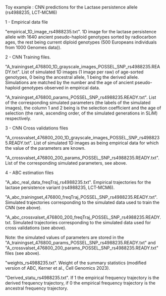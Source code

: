 Toy example : CNN predictions for the Lactase persistence allele (rs4988235, LCT-MCM6)  

1 - Empirical data file

  "empirical_1D_image_rs4988235.txt". 1D image for the lactase persistence allele with 1640 ancient pseudo-haploid genotypes sorted by radiocarbon ages, the rest being current diploid genotypes (500 Europeans individuals from 1000 Genomes data)). 

2 - CNN Training files.

"A_trainingset_476800_1D_grayscale_images_POSSEL_SNP_rs4988235.READY.txt". List of simulated 1D images (1 image per raw) of age-sorted genotypes, 0 being the ancestral allele, 1 being the derived allele. Simulations are matched by the number and the age of ancient pseudo-haploid genotypes observed in empirical data.

"A_trainingset_476800_params_POSSEL_SNP_rs4988235.READY.txt". List of the corresponding simulated parameters (the labels of the simulated images), the column 1 and 2 being is the selection coefficient and the age of selection (the rank, ascending order, of the simulated generations in SLiM) respectively.

3 - CNN Cross validations files

"A_crossvalset_476800_200_1D_grayscale_images_POSSEL_SNP_rs4988235.READY.txt". List of simulated 1D images as being empirical data for which the value of the parameters are known.

"A_crossvalset_476800_200_params_POSSEL_SNP_rs4988235.READY.txt". List of the corresponding simulated parameters, see above.


4 - ABC estimation files

"A_abc_real_data_freqTraj_rs4988235.txt". Empirical trajectories for the lactase persistence variant (rs4988235, LCT-MCM6).

"A_abc_trainingset_476800_freqTraj_POSSEL_SNP_rs4988235.READY.txt". Simulated trajectories corresponding to the simulated data used to train the CNN (see above).

"A_abc_crossvalset_476800_200_freqTraj_POSSEL_SNP_rs4988235.READY.txt. Simulated trajectories corresponding to the simulated data used for cross validations (see above).

Note: the simulated values of parameters are stored in the "A_trainingset_476800_params_POSSEL_SNP_rs4988235.READY.txt" and "A_crossvalset_476800_200_params_POSSEL_SNP_rs4988235.READY.txt" files (see above).

"weights_rs4988235.txt". Weight of the summary statistics (modified version of ABC, Kerner et al., Cell Genomics 2023).

"Derived_statu_rs4988235.txt". If 1 the empirical frequency trajectory is the derived frequency trajectory, if 0 the empirical frequency trajectory is the ancestral frequency trajectory.





